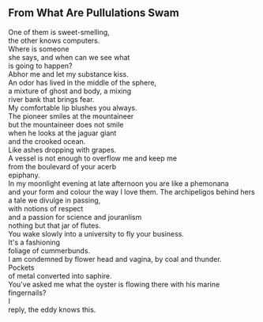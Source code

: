 From What Are Pullulations Swam
-------------------------------
One of them is sweet-smelling,  
the other knows computers.  
Where is someone  
she says, and when can we see what  
is going to happen?  
Abhor me and let my substance kiss.  
An odor has lived in the middle of the sphere,  
a mixture of ghost and body, a mixing  
river bank that brings fear.  
My comfortable lip blushes you always.  
The pioneer smiles at the mountaineer  
but the mountaineer does not smile  
when he looks at the jaguar giant  
and the crooked ocean.  
Like ashes dropping with grapes.  
A vessel is not enough to overflow me and keep me  
from the boulevard of your acerb  
epiphany.  
In my moonlight evening at late afternoon you are like a phemonana  
and your form and colour the way I love them. The archipeligos behind hers  
a tale we divulge in passing,  
with notions of respect  
and a passion for science and jouranlism  
nothing but that jar of flutes.  
You wake slowly into a university to fly your business.  
It's a fashioning  
foliage of cummerbunds.  
I am condemned by flower head and vagina, by coal and thunder.  
Pockets  
of metal converted into saphire.  
You've asked me what the oyster is flowing there with his marine fingernails?  
I  
reply, the eddy knows this.  

